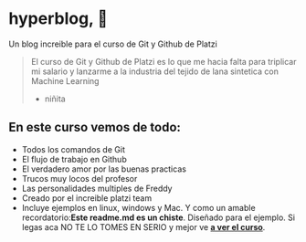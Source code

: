 # hyperblog, 💚
Un blog increible para el curso de Git y Github de Platzi
> El curso de Git y Github de Platzi es lo que me hacia falta para triplicar mi salario y lanzarme a la industria del tejido de lana sintetica con Machine Learning
> - niñita

##  **En este curso vemos de todo:**

- Todos los comandos de Git
- El flujo de trabajo en Github
- El verdadero amor por las buenas practicas
- Trucos muy locos del profesor
- Las personalidades multiples de Freddy
- Creado por el increible platzi team
- Incluye ejemplos en linux, windows y Mac.
Y como un amable recordatorio:**Este readme.md es un chiste**.  Diseñado para el ejemplo.  Si legas aca NO TE LO TOMES EN SERIO y mejor ve [**a ver el curso**](http://platzi.com/cursos/git-github/ "a ver el curso").

